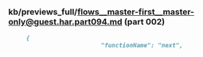 ### kb/previews_full/flows__master-first__master-only@guest.har.part094.md (part 002)

```md
     {
                          "functionName": "next",
        
```

```
